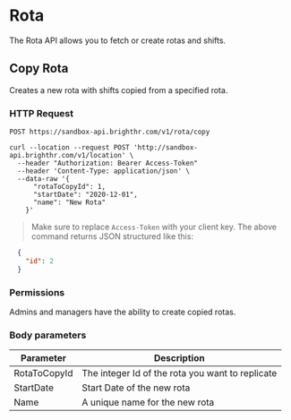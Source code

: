# Rota

The Rota API allows you to fetch or create rotas and shifts.

## Copy Rota

Creates a new rota with shifts copied from a specified rota.

### HTTP Request

`POST https://sandbox-api.brighthr.com/v1/rota/copy`

```shell
curl --location --request POST 'http://sandbox-api.brighthr.com/v1/location' \
  --header "Authorization: Bearer Access-Token"
  --header 'Content-Type: application/json' \
  --data-raw '{
      "rotaToCopyId": 1,
      "startDate": "2020-12-01",
      "name": "New Rota"
    }'
```
> Make sure to replace `Access-Token` with your client key.
> The above command returns JSON structured like this:

```json
  {
    "id": 2
  }
```
### Permissions

Admins and managers have the ability to create copied rotas. 

### Body parameters

Parameter | Description
--------- | -----------
RotaToCopyId | The integer Id of the rota you want to replicate
StartDate | Start Date of the new rota
Name | A unique name for the new rota

</br>
</br>
</br>
</br>
</br>
</br>
</br>
</br>
</br>
</br>
</br>
</br>